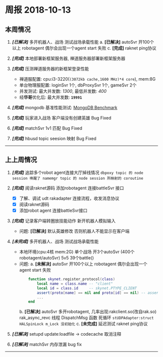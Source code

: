 # 周报 2018-10-13

## 本周情况

1. **_[已解决]_** 多开机器人、战场 测试战场承载性能
        a. **[已解决]** autoSvr 开100个以上 robotagent 偶尔会出现一个agent start 失败
        c. **[完成]** raknet ping协议

2. **_[完成]_** 本地部署新框架服务器, 禅道服务器部署新框架服务器

3. **_[完成]_** 压测禅道服务器的新框架登录性能
    - 禅道服配置: cpu:i3-3220(`(3072kb cache,1600 MHz)*4 core`), mem:8G
    - 单台物理服配置: loginSvr 1个, dbProxySvr 1个, gameSvr 2个
    - 并发测试: 最大并发数: _1300_, 最低并发数: _400_
    - 经**华哥**优化后: 最大并发数: **`19991`**

4. **_[完成]_** mongodb 基准性能测试: [MongoDB Benchmark]([MongoDB_Benchmark])

5. **_[完成]_** 玩家进入战场 客户端没有创建英雄 Bug Fixed
6. **_[完成]_** matchSvr 1v1 匹配 Bug Fixed
7. **_[完成]_** hbusd topic seesion 映射 Bug Fixed

---

## 上上周情况

1. ***[完成]*** 追踪多个robot agent连接大厅掉线情况
    `dbpoxy topic 的 node session 唤醒了 namemgr topic 的 node session 所映射的 coroutine`

2. ***[完成]*** 阅读raknet源码 添加robotagent 连接battleSvr 接口
    - [x] 了解、调试 udt rakadapter 连接流程，收发消息协议
    - [x] 阅读raknet源码
    - [x] 添加robot agent 连接battleSvr接口

3. ***[完成]*** 记录客户端转圈放技能动作 新开机器人模拟输入
    - 问题: **[已解决]** 默认英雄修改 否则机器人不能显示在客户端

4. ***[未完成]*** 多开机器人、战场 测试战场承载性能
    - 本地环境(cpu:4核 mem:2G) 单个战场 开3个autoSvr (400个robotagent/autoSvr) 5v5 39个battle()
    - 问题:
        a. **[未解决]** autoSvr 开100个以上 robotagent 偶尔会出现一个agent start 失败
        ```lua
            function skynet.register_protocol(class)
                local name = class.name -- "client"
                local id = class.id     -- skynet.PTYPE_CLIENT
                assert(proto[name] == nil and proto[id] == nil) -- assert 在这里
                ...
            end
        ```
        b. **[已解决]** autoSvr 多开robotagent, 几率出现:rakclient.so(改自rak.so) rak_async_revc 线程 DispatchMsg 函数 死循环
            `stUDPAdapter:struct HALSpinLock m_Lock 没初始化`
        c. **[未完成]** 延迟测试 raknet ping协议

5. ***[已解决]*** setupd update:loadfile -> codecache 取消注释

6. ***[已解决]*** matchSvr 内存泄漏 bug fix

---

[MongoDB_Benchmark]: https://raw.githubusercontent.com/Zirpon/hero/master/WorkNote/mongodb_performance_test.md